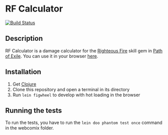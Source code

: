 # RF Calculator

[![Build Status](https://travis-ci.org/J-CPelletier/RF-Calculator.svg?branch=master)](https://travis-ci.org/J-CPelletier/RF-Calculator)

## Description

RF Calculator is a damage calculator for the [Righteous Fire](https://pathofexile.gamepedia.com/Righteous_Fire) skill gem in [Path of Exile](https://www.pathofexile.com/). You can use it in your browser [here](https://j-cpelletier.github.io/RF-Calculator/index.html).

## Installation

1. Get [Clojure](https://clojure.org/community/downloads)
2. Clone this repository and open a terminal in its directory
3. Run `lein figwheel` to develop with hot loading in the browser

## Running the tests

To run the tests, you have to run the `lein doo phantom test once` command in the webcomix folder.
